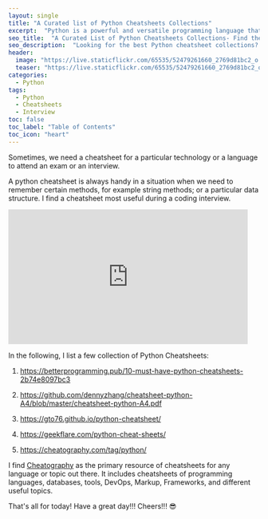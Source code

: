 ```yaml
---
layout: single
title: "A Curated list of Python Cheatsheets Collections"
excerpt:  "Python is a powerful and versatile programming language that is widely used in a variety of fields, including data science, machine learning, web development, and more. As you learn Python, it can be helpful to have a cheatsheet handy that summarizes the most important concepts, syntax, and libraries. In this post, I've curated a list of the best Python cheatsheet collections out there, so you can easily find the resources you need to master this popular language."
seo_title:  "A Curated List of Python Cheatsheets Collections- Find the Best Resources to Master Python"
seo_description:  "Looking for the best Python cheatsheet collections? Check out our curated list of top resources for mastering Python programming language. Find cheatsheets that cover important concepts, syntax, and libraries for data science, machine learning, web development, and more."
header:
  image: "https://live.staticflickr.com/65535/52479261660_2769d81bc2_o.png"
  teaser: "https://live.staticflickr.com/65535/52479261660_2769d81bc2_o.png"
categories:
  - Python
tags:
  - Python
  - Cheatsheets
  - Interview
toc: false
toc_label: "Table of Contents"
toc_icon: "heart"
---
```



Sometimes, we need a cheatsheet for a particular technology or a language to attend an exam or an interview. 

A python cheatsheet is always handy in a situation when we need to remember certain methods, for example string methods; or a particular data structure. I find a cheatsheet most useful during a coding interview.

<iframe src="https://giphy.com/embed/u5sgL5pks5JXKHcVZo" width="480" height="270" frameBorder="0" class="giphy-embed" allowFullScreen></iframe><p><a href="https://giphy.com/gifs/nickelodeon-cartoons-nicktoons-middlemost-post-u5sgL5pks5JXKHcVZo"></a></p>

In the following, I list a few collection of Python Cheatsheets:


1. https://betterprogramming.pub/10-must-have-python-cheatsheets-2b74e8097bc3

2. https://github.com/dennyzhang/cheatsheet-python-A4/blob/master/cheatsheet-python-A4.pdf

3. https://gto76.github.io/python-cheatsheet/

4. https://geekflare.com/python-cheat-sheets/

5. https://cheatography.com/tag/python/

I find [Cheatography](https://cheatography.com/) as the primary resource of cheatsheets for any language or topic out there. It includes cheatsheets of programming languages, databases, tools, DevOps, Markup, Frameworks, and different useful topics.

That's all for today! Have a great day!!!
Cheers!!! :sunglasses:
<!--stackedit_data:
eyJoaXN0b3J5IjpbMjE4NjIwMDY5LDMwNTU1NTQ0MiwtMjA1Mz
k1OTU4MV19
-->